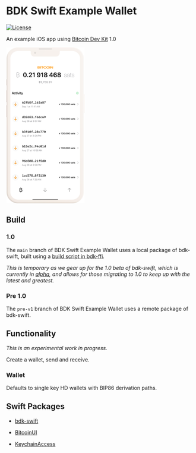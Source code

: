# BDK Swift Example Wallet

[![License](https://img.shields.io/badge/license-MIT%2FApache--2.0-blue.svg)](https://github.com/reez/BDKSwiftExampleWallet/blob/main/LICENSE)

An example iOS app using [Bitcoin Dev Kit](https://github.com/bitcoindevkit) 1.0

<img src="Docs/bitcoin-screen.png" alt="Screenshot" width="210.5" height="420">

## Build

### 1.0

The `main` branch of BDK Swift Example Wallet uses a local package of bdk-swift, built using a [build script in bdk-ffi](https://github.com/bitcoindevkit/bdk-ffi/blob/master/bdk-swift/build-xcframework.sh).

*This is temporary as we gear up for the 1.0 beta of bdk-swift, which is currently in [alpha](https://github.com/bitcoindevkit/bdk-swift/releases), and allows for those migrating to 1.0 to keep up with the latest and greatest.*

### Pre 1.0

The `pre-v1` branch of BDK Swift Example Wallet uses a remote package of bdk-swift.

## Functionality

*This is an experimental work in progress.*

Create a wallet, send and receive.

### Wallet

Defaults to single key HD wallets with BIP86 derivation paths. 

## Swift Packages

- [bdk-swift](https://github.com/bitcoindevkit/bdk-swift)

- [BitcoinUI](https://github.com/reez/BitcoinUI)

- [KeychainAccess](https://github.com/kishikawakatsumi/KeychainAccess)
